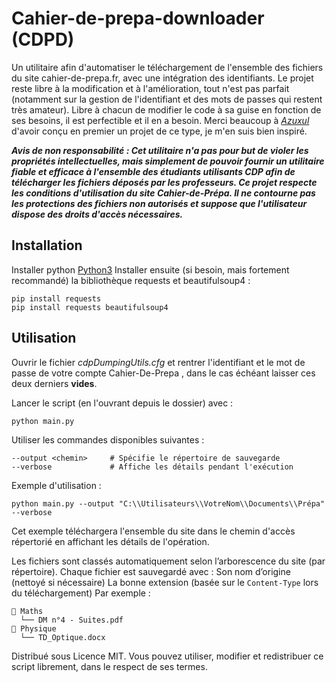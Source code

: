 # Cahier-de-prepa-downloader (CDPD)
Un utilitaire afin d'automatiser le téléchargement de l'ensemble des fichiers du site cahier-de-prepa.fr, avec une intégration des identifiants.
Le projet reste libre à la modification et à l'amélioration, tout n'est pas parfait (notamment sur la gestion de l'identifiant et des mots de passes qui restent très amateur).
Libre à chacun de modifier le code à sa guise en fonction de ses besoins, il est perfectible et il en a besoin.
Merci beaucoup à *[Azuxul](https://github.com/Azuxul/cahier-de-prepa-downloader)* d'avoir conçu en premier un projet de ce type, je m'en suis bien inspiré.

***Avis de non responsabilité : Cet utilitaire n'a pas pour but de violer les propriétés intellectuelles, mais simplement de pouvoir fournir un utilitaire fiable et efficace à l'ensemble des étudiants utilisants CDP afin de télécharger les fichiers déposés par les professeurs. Ce projet respecte les conditions d'utilisation du site Cahier-de-Prépa. Il ne contourne pas les protections des fichiers non autorisés et suppose que l'utilisateur dispose des droits d'accès nécessaires.***

## Installation
Installer python [Python3](https://www.python.org/downloads/) 
Installer ensuite (si besoin, mais fortement recommandé) la bibliothèque requests et beautifulsoup4  :
```
pip install requests
pip install requests beautifulsoup4
```

## Utilisation 
Ouvrir le fichier _cdpDumpingUtils.cfg_ et rentrer l'identifiant et le mot de passe de votre compte Cahier-De-Prepa , dans le cas échéant laisser ces deux derniers __vides__.

Lancer le script (en l'ouvrant depuis le dossier) avec :
```
python main.py
```
Utiliser les commandes disponibles suivantes : 
```
--output <chemin>     # Spécifie le répertoire de sauvegarde
--verbose             # Affiche les détails pendant l'exécution
```
Exemple d'utilisation :
```
python main.py --output "C:\\Utilisateurs\\VotreNom\\Documents\\Prépa" --verbose
```
Cet exemple téléchargera l'ensemble du site dans le chemin d'accès répertorié en affichant les détails de l'opération.

Les fichiers sont classés automatiquement selon l’arborescence du site (par répertoire). Chaque fichier est sauvegardé avec :
Son nom d’origine (nettoyé si nécessaire)
La bonne extension (basée sur le ```Content-Type``` lors du téléchargement)
Par exemple : 
```
📁 Maths
  └── DM n°4 - Suites.pdf
📁 Physique
  └── TD_Optique.docx
```

Distribué sous Licence MIT. Vous pouvez utiliser, modifier et redistribuer ce script librement, dans le respect de ses termes.
